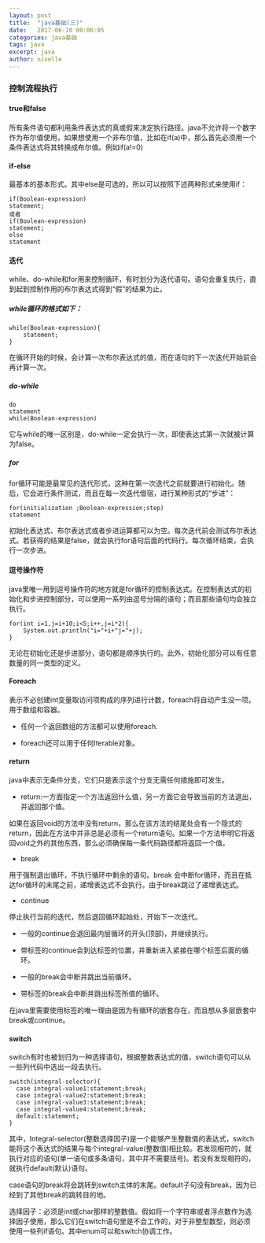 ```yaml
---
layout: post
title:  "java基础(三)"
date:   2017-06-10 00:06:05
categories: java基础
tags: java
excerpt: java
author: nivelle
---
```


### 控制流程执行

#### true和false

所有条件语句都利用条件表达式的真或假来决定执行路径。java不允许将一个数字作为布尔值使用，如果想使用一个非布尔值，比如在if(a)中，那么首先必须用一个条件表达式将其转换成布尔值。例如if(a!=0)

#### if-else

最基本的基本形式。其中else是可选的，所以可以按照下述两种形式来使用if：

```
if(Boolean-expression)
statement;
或者
if(Boolean-expression)
statement;
else
statement
```
#### 迭代

while、do-while和for用来控制循环，有时划分为迭代语句。语句会重复执行，直到起到控制作用的布尔表达式得到“假”的结果为止。

#####  while循环的格式如下：
```
while(Boolean-expression){
    statement;
}

```
在循环开始的时候，会计算一次布尔表达式的值，而在语句的下一次迭代开始前会再计算一次。

##### do-while
```
do
statement
while(Boolean-expression)

```
它与while的唯一区别是，do-while一定会执行一次，即使表达式第一次就被计算为false。

##### for

for循环可能是最常见的迭代形式，这种在第一次迭代之前就要进行初始化。随后，它会进行条件测试，而且在每一次迭代借宿，进行某种形式的“步进”：

```
for(initialization ;Boolean-expression;step)
statement

```
初始化表达式、布尔表达式或者步进运算都可以为空。每次迭代前会测试布尔表达式。若获得的结果是false，就会执行for语句后面的代码行。每次循环结束，会执行一次步进。

#### 逗号操作符

java里唯一用到逗号操作符的地方就是for循环的控制表达式。在控制表达式的初始化和步进控制部分，可以使用一系列由逗号分隔的语句；而且那些语句均会独立执行。

```
for(int i=1,j=i+10;i<5;i++,j=i*2){
    System.out.println("i="+i+"j="+j);
}

```
无论在初始化还是步进部分，语句都是顺序执行的。此外，初始化部分可以有任意数量的同一类型的定义。

#### Foreach

表示不必创建int变量取访问项构成的序列进行计数，foreach将自动产生没一项。用于数组和容器。

- 任何一个返回数组的方法都可以使用foreach.

- foreach还可以用于任何Iterable对象。

#### return 

java中表示无条件分支，它们只是表示这个分支无需任何措施即可发生。

- return:一方面指定一个方法返回什么值，另一方面它会导致当前的方法退出，并返回那个值。

如果在返回void的方法中没有return，那么在该方法的结尾处会有一个隐式的return，因此在方法中并非总是必须有一个return语句。如果一个方法申明它将返回void之外的其他东西，那么必须确保每一条代码路径都将返回一个值。

- break

用于强制退出循环，不执行循环中剩余的语句。break 会中断for循环，而且在抵达for循环的末尾之前，递增表达式不会执行。由于break跳过了递增表达式。

- continue

停止执行当前的迭代，然后退回循环起始处，开始下一次迭代。

- 一般的continue会退回最内层循环的开头(顶部)，并继续执行。

- 带标签的continue会到达标签的位置，并重新进入紧接在哪个标签后面的循环。

- 一般的break会中断并跳出当前循环。

- 带标签的break会中断并跳出标签所值的循环。

在java里需要使用标签的唯一理由是因为有循环的嵌套存在，而且想从多层嵌套中break或continue。

#### switch

switch有时也被划归为一种选择语句，根据整数表达式的值，switch语句可以从一些列代码中选出一段去执行。

```
switch(integral-selector){
  case integral-value1:statement;break;
  case integral-value2:statement;break;
  case integral-value3:statement;break;
  case integral-value4:statement;break;
  default:statement;
}

```
其中，Integral-selector(整数选择因子)是一个能够产生整数值的表达式，switch能将这个表达式的结果与每个integral-value(整数值)相比较。若发现相符的，就执行对应的语句(单一语句或多条语句，其中并不需要括号)。若没有发现相符的，就执行default(默认)语句。

case语句的break将会跳转到switch主体的末尾。default子句没有break，因为已经到了其他break的跳转目的地。

选择因子：必须是int或char那样的整数值。假如将一个字符串或者浮点数作为选择因子使用，那么它们在switch语句里是不会工作的，对于非整型数型，则必须使用一些列if语句。其中enum可以和switch协调工作。
